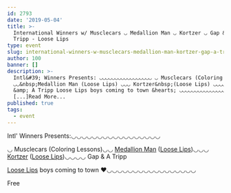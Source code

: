 ```yaml
---
id: 2793
date: '2019-05-04'
title: >-
  International Winners w/ Musclecars ◡ Medallion Man ◡ Kortzer ◡ Gap &amp; A
  Tripp - Loose Lips
type: event
slug: international-winners-w-musclecars-medallion-man-kortzer-gap-a-tripp
author: 100
banner: []
description: >-
  Intl&#39; Winners Presents: ◡◡◡◡◡◡◡◡◡◡◡◡◡◡◡◡◡ ◡ Musclecars (Coloring Lessons)
  ◡◡&nbsp;Medallion Man (Loose Lips) ◡◡◡ Kortzer&nbsp;(Loose Lips) ◡◡◡◡ Gap
  &amp; A Tripp Loose Lips boys coming to town &hearts; ◡◡◡◡◡◡◡◡◡◡◡◡◡◡◡◡◡ Free
  [...]Read More...
published: true
tags:
  - event
---
```

Intl' Winners Presents:◡◡◡◡◡◡◡◡◡◡◡◡◡◡◡◡◡

◡ Musclecars (Coloring Lessons)◡◡ [Medallion Man](https://www.facebook.com/medallionmanmusic/) ([Loose Lips](https://www.facebook.com/LooseLips123/))◡◡◡ [Kortzer](https://www.facebook.com/Kortzer/) ([Loose Lips](https://www.facebook.com/LooseLips123/))◡◡◡◡ Gap & A Tripp

[Loose Lips](https://www.facebook.com/LooseLips123/) boys coming to town ♥◡◡◡◡◡◡◡◡◡◡◡◡◡◡◡◡◡

Free